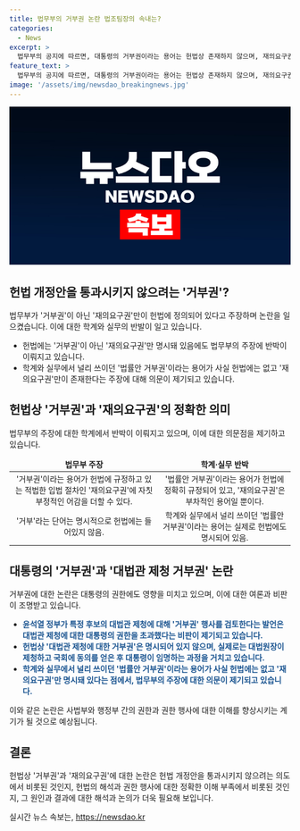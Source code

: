 ```yaml
---
title: 법무부의 거부권 논란 법조팀장의 속내는?
categories:
  - News
excerpt: >
  법무부의 공지에 따르면, 대통령의 거부권이라는 용어는 헌법상 존재하지 않으며, 재의요구권만이 존재한다고 설명했다. 헌법 제53조 제2항에 따르면, 대통령은 법률안에 이의가 있을 때 재의를 요구할 수 있다. 그러나 이에 대해 학계와 실무에서는 법률안 거부권이라는 용어를 널리 사용해왔는데, 법무부의 설명이 이를 교정하려는 시도로 비춰졌다. 이로 인해 정부와 대법원 사이에서 거부권을 놓고 논란이 일고 있다.
feature_text: >
  법무부의 공지에 따르면, 대통령의 거부권이라는 용어는 헌법상 존재하지 않으며, 재의요구권만이 존재한다고 설명했다. 헌법 제53조 제2항에 따르면, 대통령은 법률안에 이의가 있을 때 재의를 요구할 수 있다. 그러나 이에 대해 학계와 실무에서는 법률안 거부권이라는 용어를 널리 사용해왔는데, 법무부의 설명이 이를 교정하려는 시도로 비춰졌다. 이로 인해 정부와 대법원 사이에서 거부권을 놓고 논란이 일고 있다.
image: '/assets/img/newsdao_breakingnews.jpg'
---
```


<p><img src="/assets/img/newsdao_breakingnews.jpg" alt="cryptoinkorea 속보" /></p>

<h2 data-ke-size="size26">헌법 개정안을 통과시키지 않으려는 '거부권'?</h2>

<p data-ke-size="size16">법무부가 '거부권'이 아닌 '재의요구권'만이 헌법에 정의되어 있다고 주장하며 논란을 일으켰습니다. 이에 대한 학계와 실무의 반발이 일고 있습니다.</p>

<ul>
<li>헌법에는 '거부권'이 아닌 '재의요구권'만 명시돼 있음에도 법무부의 주장에 반박이 이뤄지고 있습니다.</li>
<li>학계와 실무에서 널리 쓰이던 '법률안 거부권'이라는 용어가 사실 헌법에는 없고 '재의요구권'만이 존재한다는 주장에 대해 의문이 제기되고 있습니다.</li>
</ul>

<h2 data-ke-size="size26">헌법상 '거부권'과 '재의요구권'의 정확한 의미</h2>

<p data-ke-size="size16">법무부의 주장에 대한 학계에서 반박이 이뤄지고 있으며, 이에 대한 의문점을 제기하고 있습니다.</p>

<table>
<thead>
<tr>
<td style="text-align: center; height: 17px;"><b>법무부 주장</b></td>
<td style="text-align: center; height: 17px;"><b>학계·실무 반박</b></td>
</tr>
</thead>
<tbody>
<tr>
<td style="text-align: center; height: 17px;">'거부권'이라는 용어가 헌법에 규정하고 있는 적법한 입법 절차인 '재의요구권'에 자칫 부정적인 어감을 더할 수 있다.</td>
<td style="text-align: center; height: 17px;">'법률안 거부권'이라는 용어가 헌법에 정확히 규정되어 있고, '재의요구권'은 부차적인 용어일 뿐이다.</td>
</tr>
<tr>
<td style="text-align: center; height: 17px;">'거부'라는 단어는 명시적으로 헌법에는 들어있지 않음.</td>
<td style="text-align: center; height: 17px;">학계와 실무에서 널리 쓰이던 '법률안 거부권'이라는 용어는 실제로 헌법에도 명시되어 있음.</td>
</tr>
</tbody>
</table>

<h2 data-ke-size="size26">대통령의 '거부권'과 '대법관 제청 거부권' 논란</h2>

<p data-ke-size="size16">거부권에 대한 논란은 대통령의 권한에도 영향을 미치고 있으며, 이에 대한 여론과 비판이 조명받고 있습니다.</p>

<ul>
<li><b><span style="color: #1a5490;">윤석열 정부가 특정 후보의 대법관 제청에 대해 '거부권' 행사를 검토한다는 발언은 대법관 제청에 대한 대통령의 권한을 초과했다는 비판이 제기되고 있습니다.</span></b></li>
<li><b><span style="color: #1a5490;">헌법상 '대법관 제청에 대한 거부권'은 명시되어 있지 않으며, 실제로는 대법원장이 제청하고 국회에 동의를 얻은 후 대통령이 임명하는 과정을 거치고 있습니다.</span></b></li>
<li><b><span style="color: #1a5490;">학계와 실무에서 널리 쓰이던 '법률안 거부권'이라는 용어가 사실 헌법에는 없고 '재의요구권'만 명시돼 있다는 점에서, 법무부의 주장에 대한 의문이 제기되고 있습니다.</span></b></li>
</ul>

<p data-ke-size="size16">이와 같은 논란은 사법부와 행정부 간의 권한과 권한 행사에 대한 이해를 향상시키는 계기가 될 것으로 예상됩니다.</p>

<h2 data-ke-size="size26">결론</h2>

<p data-ke-size="size16">헌법상 '거부권'과 '재의요구권'에 대한 논란은 헌법 개정안을 통과시키지 않으려는 의도에서 비롯된 것인지, 헌법의 해석과 권한 행사에 대한 정확한 이해 부족에서 비롯된 것인지, 그 원인과 결과에 대한 해석과 논의가 더욱 필요해 보입니다.</p>
실시간 뉴스 속보는, <a href="https://newsdao.kr" rel="dofollow">https://newsdao.kr</a>



